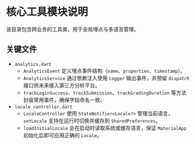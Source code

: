 # 核心工具模块说明

该目录包含跨业务的工具类，用于全局埋点与多语言管理。

## 关键文件
- `analytics.dart`
  - `AnalyticsEvent` 定义埋点事件结构（`name`、`properties`、`timestamp`）。
  - `AnalyticsService` 通过依赖注入使用 `Logger` 输出事件，并预留 `dispatch` 接口供未来接入第三方分析平台。
  - `trackLoginSuccess`、`trackSubmission`、`trackGradingDuration` 等方法封装常用事件，确保字段命名一致。
- `locale_controller.dart`
  - `LocaleController` 使用 `StateNotifier<Locale?>` 管理当前语言，`setLocale` 支持在运行时切换并缓存到 `SharedPreferences`。
  - `loadInitialLocale` 会在启动时读取系统或缓存语言，保证 `MaterialApp` 初始化后即可应用正确的 `Locale`。
